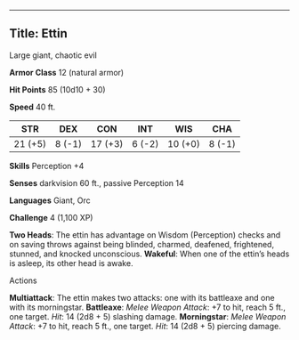 -------------------------
Title: Ettin
-------------------------


Large giant, chaotic evil

**Armor Class** 12 (natural armor)

**Hit Points** 85 (10d10 + 30)

**Speed** 40 ft.

  STR    | DEX     | CON     | INT     | WIS     | CHA
  ---------|--------|---------|--------|---------|--------
  | 21 (+5)   | 8 (-1)   | 17 (+3)   | 6 (-2)   | 10 (+0)   | 8 (-1)

**Skills** Perception +4

**Senses** darkvision 60 ft., passive Perception 14

**Languages** Giant, Orc

**Challenge** 4 (1,100 XP)


**Two Heads**: The ettin has advantage on Wisdom (Perception) checks
    and on saving throws against being blinded, charmed, deafened,
    frightened, stunned, and knocked unconscious.
**Wakeful**: When one of the ettin’s heads is asleep, its other head
    is awake.


Actions

**Multiattack**: The ettin makes two attacks: one with its battleaxe
    and one with its morningstar.
**Battleaxe**: *Melee Weapon Attack*: +7 to hit, reach 5 ft.,
    one target. *Hit*: 14 (2d8 + 5) slashing damage.
**Morningstar**: *Melee Weapon Attack*: +7 to hit, reach 5 ft.,
    one target. *Hit*: 14 (2d8 + 5) piercing damage.
